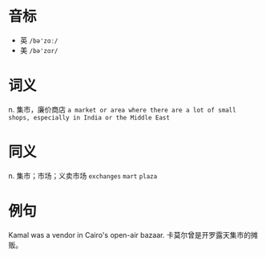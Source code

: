 # 音标

- 英 `/bə'zɑː/`
- 美 `/bə'zɑr/`

# 词义

n. 集市，廉价商店
`a market or area where there are a lot of small shops, especially in India or the Middle East`

# 同义

n. 集市；市场；义卖市场
`exchanges` `mart` `plaza`

# 例句

Kamal was a vendor in Cairo's open-air bazaar.
卡莫尔曾是开罗露天集市的摊贩。


